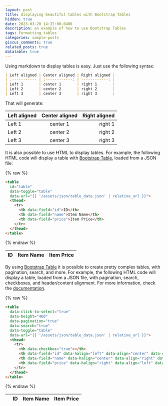```yaml
---
layout: post
title: displaying beautiful tables with Bootstrap Tables
hidden: true 
date: 2023-03-20 14:37:00-0400
description: an example of how to use Bootstrap Tables
tags: formatting tables
categories: sample-posts
giscus_comments: true
related_posts: true
datatable: true
---
```


Using markdown to display tables is easy. Just use the following syntax:

```markdown
| Left aligned | Center aligned | Right aligned |
| :----------- | :------------: | ------------: |
| Left 1       | center 1       | right 1       |
| Left 2       | center 2       | right 2       |
| Left 3       | center 3       | right 3       |
```

That will generate:

| Left aligned | Center aligned | Right aligned |
| :----------- | :------------: | ------------: |
| Left 1       | center 1       | right 1       |
| Left 2       | center 2       | right 2       |
| Left 3       | center 3       | right 3       |

<p></p>

It is also possible to use HTML to display tables. For example, the following HTML code will display a table with [Bootstrap Table](https://bootstrap-table.com/), loaded from a JSON file:

{% raw  %}
```html
<table
  id="table"
  data-toggle="table"
  data-url="{{ '/assets/json/table_data.json' | relative_url }}">
  <thead>
    <tr>
      <th data-field="id">ID</th>
      <th data-field="name">Item Name</th>
      <th data-field="price">Item Price</th>
    </tr>
  </thead>
</table>
```
{% endraw  %}

<table
  data-toggle="table"
  data-url="{{ '/assets/json/table_data.json' | relative_url }}">
  <thead>
    <tr>
      <th data-field="id">ID</th>
      <th data-field="name">Item Name</th>
      <th data-field="price">Item Price</th>
    </tr>
  </thead>
</table>

<p></p>

By using [Bootstrap Table](https://bootstrap-table.com/) it is possible to create pretty complex tables, with pagination, search, and more. For example, the following HTML code will display a table, loaded from a JSON file, with pagination, search, checkboxes, and header/content alignment. For more information, check the [documentation](https://examples.bootstrap-table.com/index.html).

{% raw  %}
```html
<table
  data-click-to-select="true"
  data-height="460"
  data-pagination="true"
  data-search="true"
  data-toggle="table"
  data-url="{{ '/assets/json/table_data.json' | relative_url }}">
  <thead>
    <tr>
      <th data-checkbox="true"></th>
      <th data-field="id" data-halign="left" data-align="center" data-sortable="true">ID</th>
      <th data-field="name" data-halign="center" data-align="right" data-sortable="true">Item Name</th>
      <th data-field="price" data-halign="right" data-align="left" data-sortable="true">Item Price</th>
    </tr>
  </thead>
</table>
```
{% endraw  %}

<table
  data-click-to-select="true"
  data-height="460"
  data-pagination="true"
  data-search="true"
  data-toggle="table"
  data-url="{{ '/assets/json/table_data.json' | relative_url }}">
  <thead>
    <tr>
      <th data-checkbox="true"></th>
      <th data-field="id" data-halign="left" data-align="center" data-sortable="true">ID</th>
      <th data-field="name" data-halign="center" data-align="right" data-sortable="true">Item Name</th>
      <th data-field="price" data-halign="right" data-align="left" data-sortable="true">Item Price</th>
    </tr>
  </thead>
</table>
